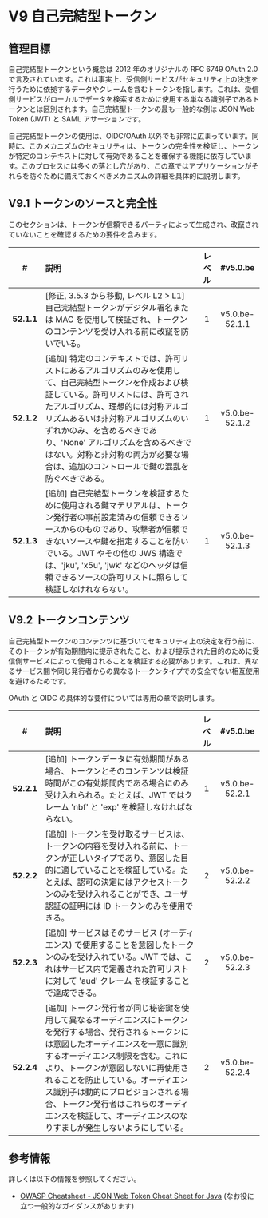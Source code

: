 # V9 自己完結型トークン

## 管理目標

自己完結型トークンという概念は 2012 年のオリジナルの RFC 6749 OAuth 2.0 で言及されています。これは事実上、受信側サービスがセキュリティ上の決定を行うために依拠するデータやクレームを含むトークンを指します。これは、受信側サービスがローカルでデータを検索するために使用する単なる識別子であるトークンとは区別されます。自己完結型トークンの最も一般的な例は JSON Web Token (JWT) と SAML アサーションです。

自己完結型トークンの使用は、OIDC/OAuth 以外でも非常に広まっています。同時に、このメカニズムのセキュリティは、トークンの完全性を検証し、トークンが特定のコンテキストに対して有効であることを確保する機能に依存しています。このプロセスには多くの落とし穴があり、この章ではアプリケーションがそれらを防ぐために備えておくべきメカニズムの詳細を具体的に説明します。

## V9.1 トークンのソースと完全性

このセクションは、トークンが信頼できるパーティによって生成され、改竄されていないことを確認するための要件を含みます。

| # | 説明 | レベル | #v5.0.be |
| :---: | :--- | :---: | :---: |
| **52.1.1** | [修正, 3.5.3 から移動, レベル L2 > L1] 自己完結型トークンがデジタル署名または MAC を使用して検証され、トークンのコンテンツを受け入れる前に改竄を防いでいる。 | 1 | v5.0.be-52.1.1 |
| **52.1.2** | [追加] 特定のコンテキストでは、許可リストにあるアルゴリズムのみを使用して、自己完結型トークンを作成および検証している。許可リストには、許可されたアルゴリズム、理想的には対称アルゴリズムあるいは非対称アルゴリズムのいずれかのみ、を含めるべきであり、'None' アルゴリズムを含めるべきではない。対称と非対称の両方が必要な場合は、追加のコントロールで鍵の混乱を防ぐべきである。 | 1 | v5.0.be-52.1.2 |
| **52.1.3** | [追加] 自己完結型トークンを検証するために使用される鍵マテリアルは、トークン発行者の事前設定済みの信頼できるソースからのものであり、攻撃者が信頼できないソースや鍵を指定することを防いでいる。JWT やその他の JWS 構造では、'jku', 'x5u', 'jwk' などのヘッダは信頼できるソースの許可リストに照らして検証しなけれならない。 | 1 | v5.0.be-52.1.3 |

## V9.2 トークンコンテンツ

自己完結型トークンのコンテンツに基づいてセキュリティ上の決定を行う前に、そのトークンが有効期間内に提示されたこと、および提示された目的のために受信側サービスによって使用されることを検証する必要があります。これは、異なるサービス間や同じ発行者からの異なるトークンタイプでの安全でない相互使用を避けるためです。

OAuth と OIDC の具体的な要件については専用の章で説明します。

| # | 説明 | レベル | #v5.0.be |
| :---: | :--- | :---: | :---: |
| **52.2.1** | [追加] トークンデータに有効期間がある場合、トークンとそのコンテンツは検証時間がこの有効期間内である場合にのみ受け入れられる。たとえば、JWT ではクレーム 'nbf' と 'exp' を検証しなければならない。 | 1 | v5.0.be-52.2.1 |
| **52.2.2** | [追加] トークンを受け取るサービスは、トークンの内容を受け入れる前に、トークンが正しいタイプであり、意図した目的に適していることを検証している。たとえば、認可の決定にはアクセストークンのみを受け入れることができ、ユーザ認証の証明には ID トークンのみを使用できる。 | 2 | v5.0.be-52.2.2 |
| **52.2.3** | [追加] サービスはそのサービス (オーディエンス) で使用することを意図したトークンのみを受け入れている。JWT では、これはサービス内で定義された許可リストに対して 'aud' クレーム を検証することで達成できる。 | 2 | v5.0.be-52.2.3 |
| **52.2.4** | [追加] トークン発行者が同じ秘密鍵を使用して異なるオーディエンスにトークンを発行する場合、発行されるトークンには意図したオーディエンスを一意に識別するオーディエンス制限を含む。これにより、トークンが意図しないに再使用されることを防止している。オーディエンス識別子は動的にプロビジョンされる場合、トークン発行者はこれらのオーディエンスを検証して、オーディエンスのなりすましが発生しないようにしている。 | 2 | v5.0.be-52.2.4 |

## 参考情報

詳しくは以下の情報を参照してください。

* [OWASP Cheatsheet - JSON Web Token Cheat Sheet for Java](https://cheatsheetseries.owasp.org/cheatsheets/JSON_Web_Token_for_Java_Cheat_Sheet.html) (なお役に立つ一般的なガイダンスがあります)
